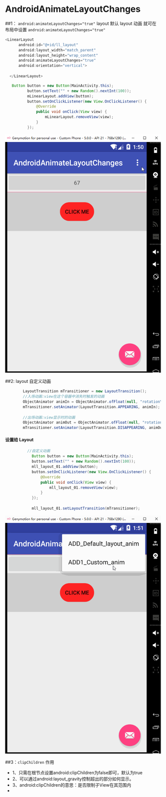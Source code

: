 # AndroidAnimateLayoutChanges

##1： `android:animateLayoutChanges="true"` layout     默认 layout 动画 就可在 布局中设置 `android:animateLayoutChanges="true"` 
  
  ```Java
  <LinearLayout
        android:id="@+id/ll_layout"
        android:layout_width="match_parent"
        android:layout_height="wrap_content"
        android:animateLayoutChanges="true"
        android:orientation="vertical">
        
    </LinearLayout>
  ```
  
  
  
  ```Java 
     Button button = new Button(MainActivity.this);
            button.setText("" + new Random().nextInt(100));
            mLinearLayout.addView(button);
            button.setOnClickListener(new View.OnClickListener() {
                @Override
                public void onClick(View view) {
                    mLinearLayout.removeView(view);
                }
            });
  ```
  
  
     
   ![](https://github.com/SomnusWu/AndroidAnimateLayoutChanges/blob/master/layout_default.gif)  
  
  
  
##2: layout  自定义动画 

```Java
        LayoutTransition mTransitioner = new LayoutTransition();
        //入场动画:view在这个容器中消失时触发的动画
        ObjectAnimator animIn = ObjectAnimator.ofFloat(null, "rotationY", 0f, 360f, 0f);
        mTransitioner.setAnimator(LayoutTransition.APPEARING, animIn);

        //出场动画:view显示时的动画
        ObjectAnimator animOut = ObjectAnimator.ofFloat(null, "rotation", 0f, 90f, 0f);
        mTransitioner.setAnimator(LayoutTransition.DISAPPEARING, animOut);
```

#### 设置给 Layout 
```Java
          //自定义动画
            Button button = new Button(MainActivity.this);
            button.setText("" + new Random().nextInt(100));
            mll_layout_01.addView(button);
            button.setOnClickListener(new View.OnClickListener() {
                @Override
                public void onClick(View view) {
                    mll_layout_01.removeView(view);
                }
            });

            mll_layout_01.setLayoutTransition(mTransitioner);
```
![](https://github.com/SomnusWu/AndroidAnimateLayoutChanges/blob/master/layout_custom.gif)  


##3：`clipChildren` 作用  

* 1、只需在根节点设置android:clipChildren为false即可，默认为true</br>
* 2、可以通过android:layout_gravity控制超出的部分如何显示。</br>
* 3、android:clipChildren的意思：是否限制子View在其范围内</br>
* 









